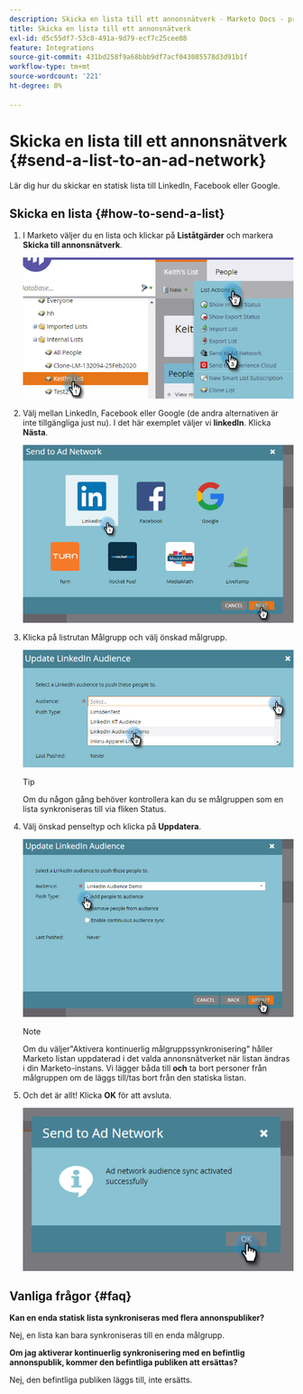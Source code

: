 ```yaml
---
description: Skicka en lista till ett annonsnätverk - Marketo Docs - produktdokumentation
title: Skicka en lista till ett annonsnätverk
exl-id: d5c55df7-53c8-491a-9d79-ecf7c25cee08
feature: Integrations
source-git-commit: 431bd258f9a68bbb9df7acf043085578d3d91b1f
workflow-type: tm+mt
source-wordcount: '221'
ht-degree: 0%

---
```


# Skicka en lista till ett annonsnätverk {#send-a-list-to-an-ad-network}

Lär dig hur du skickar en statisk lista till LinkedIn, Facebook eller Google.

## Skicka en lista {#how-to-send-a-list}

1. I Marketo väljer du en lista och klickar på **Liståtgärder** och markera **Skicka till annonsnätverk**.

   ![](assets/send-a-list-to-an-ad-network-1.png)

1. Välj mellan LinkedIn, Facebook eller Google (de andra alternativen är inte tillgängliga just nu). I det här exemplet väljer vi **linkedIn**. Klicka **Nästa**.

   ![](assets/send-a-list-to-an-ad-network-2.png)

1. Klicka på listrutan Målgrupp och välj önskad målgrupp.

   ![](assets/send-a-list-to-an-ad-network-3.png)

   >[!TIP]
   >
   >Om du någon gång behöver kontrollera kan du se målgruppen som en lista synkroniseras till via fliken Status.

1. Välj önskad penseltyp och klicka på **Uppdatera**.

   ![](assets/send-a-list-to-an-ad-network-4.png)

   >[!NOTE]
   >
   >Om du väljer&quot;Aktivera kontinuerlig målgruppssynkronisering&quot; håller Marketo listan uppdaterad i det valda annonsnätverket när listan ändras i din Marketo-instans. Vi lägger båda till **och** ta bort personer från målgruppen om de läggs till/tas bort från den statiska listan.

1. Och det är allt! Klicka **OK** för att avsluta.

   ![](assets/send-a-list-to-an-ad-network-5.png)

## Vanliga frågor {#faq}

**Kan en enda statisk lista synkroniseras med flera annonspubliker?**

Nej, en lista kan bara synkroniseras till en enda målgrupp.

**Om jag aktiverar kontinuerlig synkronisering med en befintlig annonspublik, kommer den befintliga publiken att ersättas?**

Nej, den befintliga publiken läggs till, inte ersätts.
